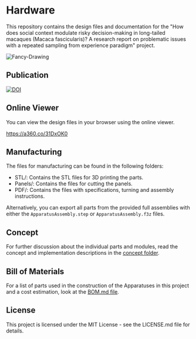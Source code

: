 # Hardware

This repository contains the design files and documentation for the "How does social context modulate risky decision-making in long-tailed macaques (Macaca fascicularis)? A research report on problematic issues with a repeated sampling from experience paradigm" project.

![Fancy-Drawing](img/rendered_gradient.jpg)

## Publication

[![DOI](https://zenodo.org/badge/713590579.svg)](https://doi.org/10.5281/zenodo.17052716)

## Online Viewer

You can view the design files in your browser using the online viewer.

<https://a360.co/31DxOK0>

## Manufacturing

The files for manufacturing can be found in the following folders:

+ STL/: Contains the STL files for 3D printing the parts.
+ Panels/: Contains the files for cutting the panels.
+ PDF/: Contains the files with specifications, turning and assembly instructions.

Alternatively, you can export all parts from the provided full assemblies with either the `ApparatusAssembly.step` or `ApparatusAssembly.f3z` files.

## Concept

For further discussion about the individual parts and modules, read the concept and implementation descriptions in the [concept folder](Concept/README.md).

## Bill of Materials

For a list of parts used in the construction of the Apparatuses in this project and a cost estimation, look at the [BOM.md file](BOM.md).

## License

This project is licensed under the MIT License - see the LICENSE.md file for details.
